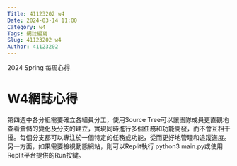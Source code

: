 ```yaml
---
Title: 41123202 w4
Date: 2024-03-14 11:00
Category: w4
Tags: 網誌編寫
Slug: 41123202 w4
Author: 41123202
---
```


2024 Spring 每周心得

<!-- PELICAN_END_SUMMARY -->

# W4網誌心得
第四週中各分組需要確立各組員分工，使用Source Tree可以讓團隊成員更直觀地查看倉儲的變化及分支的建立，實現同時進行多個任務和功能開發，而不會互相干擾。每個分支都可以專注於一個特定的任務或功能，從而更好地管理和追蹤進度。另一方面，如果需要檢視動態網站，則可以Replit執行 python3 main.py或使用Replit平台提供的Run按鍵。
